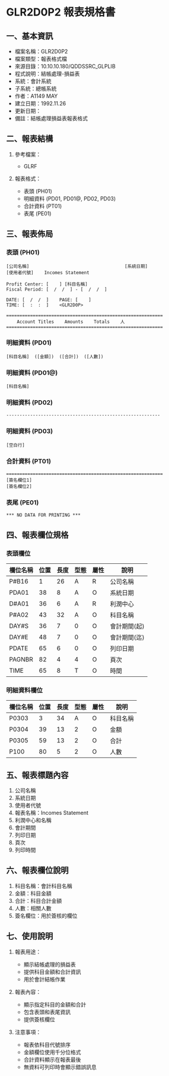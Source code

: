 # GLR2D0P2 報表規格書

## 一、基本資訊
- 檔案名稱：GLR2D0P2
- 檔案類型：報表格式檔
- 來源目錄：10.10.10.180/QDDSSRC_GLPLIB
- 程式說明：結帳處理-損益表
- 系統：會計系統
- 子系統：總帳系統
- 作者：A1149 MAY
- 建立日期：1992.11.26
- 更新日期：
- 備註：結帳處理損益表報表格式

## 二、報表結構
1. 參考檔案：
   - GLRF

2. 報表格式：
   - 表頭 (PH01)
   - 明細資料 (PD01, PD01@, PD02, PD03)
   - 合計資料 (PT01)
   - 表尾 (PE01)

## 三、報表佈局

### 表頭 (PH01)
```
[公司名稱]                                    [系統日期]
[使用者代號]    Incomes Statement

Profit Center: [    ] [科目名稱]
Fiscal Period: [  /  /  ] - [  /  /  ]

DATE: [  /  /  ]    PAGE: [    ]
TIME: [  :  :  ]    <GLR2D0P>

===========================================================
    Account Titles    Amounts    Totals    人
===========================================================
```

### 明細資料 (PD01)
```
[科目名稱]  ([金額])  ([合計])  ([人數])
```

### 明細資料 (PD01@)
```
[科目名稱]
```

### 明細資料 (PD02)
```
----------------------------------------------------------
```

### 明細資料 (PD03)
```
[空白行]
```

### 合計資料 (PT01)
```
===========================================================
[簽名欄位1]
[簽名欄位2]
```

### 表尾 (PE01)
```
*** NO DATA FOR PRINTING ***
```

## 四、報表欄位規格

### 表頭欄位
| 欄位名稱 | 位置 | 長度 | 型態 | 屬性 | 說明 |
|---------|------|------|------|------|------|
| P#B16 | 1 | 26 | A | R | 公司名稱 |
| PDA01 | 38 | 8 | A | O | 系統日期 |
| D#A01 | 36 | 6 | A | R | 利潤中心 |
| P#A02 | 43 | 32 | A | O | 科目名稱 |
| DAY#S | 36 | 7 | 0 | O | 會計期間(起) |
| DAY#E | 48 | 7 | 0 | O | 會計期間(迄) |
| PDATE | 65 | 6 | 0 | O | 列印日期 |
| PAGNBR | 82 | 4 | 4 | O | 頁次 |
| TIME | 65 | 8 | T | O | 時間 |

### 明細資料欄位
| 欄位名稱 | 位置 | 長度 | 型態 | 屬性 | 說明 |
|---------|------|------|------|------|------|
| P0303 | 3 | 34 | A | O | 科目名稱 |
| P0304 | 39 | 13 | 2 | O | 金額 |
| P0305 | 59 | 13 | 2 | O | 合計 |
| P100 | 80 | 5 | 2 | O | 人數 |

## 五、報表標題內容
1. 公司名稱
2. 系統日期
3. 使用者代號
4. 報表名稱：Incomes Statement
5. 利潤中心和名稱
6. 會計期間
7. 列印日期
8. 頁次
9. 列印時間

## 六、報表欄位說明
1. 科目名稱：會計科目名稱
2. 金額：科目金額
3. 合計：科目合計金額
4. 人數：相關人數
5. 簽名欄位：用於簽核的欄位

## 七、使用說明
1. 報表用途：
   - 顯示結帳處理的損益表
   - 提供科目金額和合計資訊
   - 用於會計結帳作業

2. 報表內容：
   - 顯示指定科目的金額和合計
   - 包含表頭和表尾資訊
   - 提供簽核欄位

3. 注意事項：
   - 報表依科目代號排序
   - 金額欄位使用千分位格式
   - 合計資料顯示在報表最後
   - 無資料可列印時會顯示錯誤訊息 